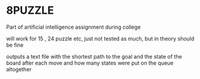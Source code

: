 8PUZZLE
=======

Part of artificial intelligence assignment during college

will work for 15 , 24 puzzle etc, just not tested as much, but in theory should be fine 

outputs a text file with the shortest path to the goal and the state of the board after each move
and how many states were put on the queue altogether
